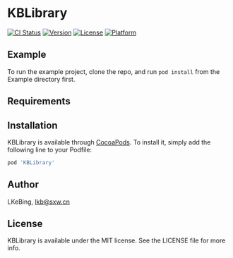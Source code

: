 # KBLibrary

[![CI Status](https://img.shields.io/travis/LKeBing/KBLibrary.svg?style=flat)](https://travis-ci.org/LKeBing/KBLibrary)
[![Version](https://img.shields.io/cocoapods/v/KBLibrary.svg?style=flat)](https://cocoapods.org/pods/KBLibrary)
[![License](https://img.shields.io/cocoapods/l/KBLibrary.svg?style=flat)](https://cocoapods.org/pods/KBLibrary)
[![Platform](https://img.shields.io/cocoapods/p/KBLibrary.svg?style=flat)](https://cocoapods.org/pods/KBLibrary)

## Example

To run the example project, clone the repo, and run `pod install` from the Example directory first.

## Requirements

## Installation

KBLibrary is available through [CocoaPods](https://cocoapods.org). To install
it, simply add the following line to your Podfile:

```ruby
pod 'KBLibrary'
```

## Author

LKeBing, lkb@sxw.cn

## License

KBLibrary is available under the MIT license. See the LICENSE file for more info.

